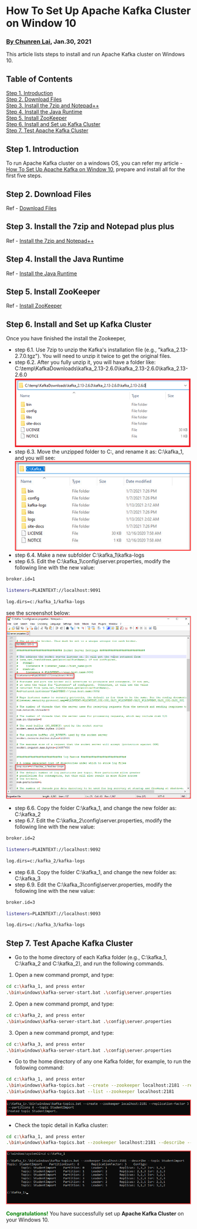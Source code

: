 # How To Set Up Apache Kafka Cluster on Window 10

### [By Chunren Lai](https://github.com/chunren), Jan.30, 2021

This article lists steps to install and run Apache Kafka cluster on Windows 10.

## Table of Contents  
[Step 1. Introduction](#Step-1-Introduction)  
[Step 2. Download Files](#Step-2-Download-Files)  
[Step 3. Install the 7zip and Notepad++](#Step-3-Install-the-7zip-and-Notepad-plus-plus)  
[Step 4. Install the Java Runtime](#Step-4-Install-the-Java-Runtime)  
[Step 5. Install ZooKeeper](#Step-5-Install-ZooKeeper)  
[Step 6. Install and Set up Kafka Cluster](#Step-6-Install-and-Set-up-Kafka-cluster)  
[Step 7. Test Apache Kafka Cluster](#Step-7-Test-Apache-Kafka-cluster)  

## Step 1. Introduction
To run Apache Kafka cluster on a windows OS, you can refer my article - [How To Set Up Apache Kafka on Window 10](https://github.com/chunren/install-kafka-on-windows), prepare and install all for the first five steps. 

## Step 2. Download Files
Ref - [Download Files](https://github.com/chunren/install-kafka-on-windows#Step-2-Download-Files)

## Step 3. Install the 7zip and Notepad plus plus
Ref - [Install the 7zip and Notepad++](https://github.com/chunren/install-kafka-on-windows#Step-3-Install-the-7zip-and-Notepad-plus-plus)

## Step 4. Install the Java Runtime
Ref - [Install the Java Runtime](https://github.com/chunren/install-kafka-on-windows#Step-4-Install-the-Java-Runtime)

## Step 5. Install ZooKeeper
Ref - [Install ZooKeeper](https://github.com/chunren/install-kafka-on-windows#Step-5-Install-ZooKeeper)

## Step 6. Install and Set up Kafka Cluster
Once you have finished the install the Zookeeper,
- step 6.1. Use 7zip to unzip the Kafka's installation file (e.g., "kafka_2.13-2.7.0.tgz"). You will need to unzip it twice to get the original files.
- step 6.2. After you fully unzip it, you will have a folder like:
C:\temp\KafkaDownloads\kafka_2.13-2.6.0\kafka_2.13-2.6.0\kafka_2.13-2.6.0
![Kafka unzip](https://raw.githubusercontent.com/chunren/markdown-src/master/raw/images/kafka_unzip_chunren_lai_2020.png)
- step 6.3. Move the unzipped folder to C:\, and rename it as: C:\kafka_1, and you will see:
    ![kafka_1](https://github.com/chunren/markdown-src/blob/master/raw/images/kafka_1_chunren_lai.jpg)
- step 6.4. Make a new subfolder C:\kafka_1\kafka-logs
- step 6.5. Edit the  C:\kafka_1\config\server.properties, modify the following line with the new value:
```sh
broker.id=1
```
```sh
listeners=PLAINTEXT://localhost:9091
```
```sh
log.dirs=c:/kafka_1/kafka-logs
```
see the screenshot below: 
![kafka_1 server settings](https://github.com/chunren/markdown-src/blob/master/raw/images/kafka_1_server_setting_chunren_lai.png)

- step 6.6. Copy the folder C:\kafka_1, and change the new folder as: C:\kafka_2
- step 6.7. Edit the  C:\kafka_2\config\server.properties, modify the following line with the new value:
```sh
broker.id=2
```
```sh
listeners=PLAINTEXT://localhost:9092
```
```sh
log.dirs=c:/kafka_2/kafka-logs
```

- step 6.8. Copy the folder C:\kafka_1, and change the new folder as: C:\kafka_3
- step 6.9. Edit the  C:\kafka_3\config\server.properties, modify the following line with the new value:
```sh
broker.id=3
```
```sh
listeners=PLAINTEXT://localhost:9093
```
```sh
log.dirs=c:/kafka_3/kafka-logs
```


## Step 7. Test Apache Kafka Cluster
- Go to the home directory of each Kafka folder (e.g., C:\kafka_1, C:\kafka_2 and C:\kafka_2), and run the following commands.
1) Open a new command prompt, and type: 
```sh 
cd c:\kafka_1, and press enter
.\bin\windows\kafka-server-start.bat .\config\server.properties
```
2) Open a new command prompt, and type: 
```sh 
cd c:\kafka_2, and press enter
.\bin\windows\kafka-server-start.bat .\config\server.properties
```
3) Open a new command prompt, and type: 
```sh 
cd c:\kafka_3, and press enter
.\bin\windows\kafka-server-start.bat .\config\server.properties
```

- Go to the home directory of any one Kafka folder, for example, to run the following command:
```sh 
cd c:\kafka_1, and press enter
.\bin\windows\kafka-topics.bat --create --zookeeper localhost:2181 --replication-factor 3 --partitions 6 --topic StudentImport
.\bin\windows\kafka-topics.bat --list --zookeeper localhost:2181 
```
![topic created](https://github.com/chunren/markdown-src/blob/master/raw/images/kafka_cluster_create_topic_chunren_lai.png)

- Check the topic detail in Kafka cluster:
```sh 
cd c:\kafka_1, and press enter
.\bin\windows\kafka-topics.bat --zookeeper localhost:2181 --describe --topic StudentImport
```
![topic details](https://github.com/chunren/markdown-src/blob/master/raw/images/kafka_cluster_topic_chunren_lai.png)

<span style="color:green">**Congratulations!**</span> You have successfully set up **Apache Kafka Cluster** on your Windows 10.
